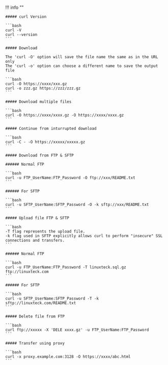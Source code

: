 !!! info ""

    ##### curl Version

    ```bash
    curl -V          
    curl --version
    ```

    ##### Download

    The 'curl -O' option will save the file name the same as in the URL only
    The 'curl -o' option can choose a different name to save the output file
    
    ```bash
    curl -O https://xxxx/xxx.gz
    curl -o zzz.gz https://zzz/zzz.gz
    ```

    ##### Download multiple files

    ```bash
    curl -O https://xxxx/xxxx.gz -O https://xxxx/xxxx.gz
    ```

    ##### Continue from inturrupted download

    ```bash
    curl -C - -O https://xxxxx/xxxxx.gz
    ```

    ##### Download from FTP & SFTP

    ###### Normal FTP

    ```bash
    curl -u FTP_UserName:FTP_Password -O ftp://xxx/README.txt
    ```

    ###### For SFTP

    ```bash
    curl -u SFTP_UserName:SFTP_Password -O -k sftp://xxx/README.txt
    ```

    ##### Upload file FTP & SFTP

    ```bash
    -T flag represents the upload file.
    -k flag used in SFTP explicitly allows curl to perform "insecure" SSL connections and transfers.
    ```

    ###### Normal FTP

    ```bash
    curl -u FTP_UserName:FTP_Password -T linuxteck.sql.gz ftp://linuxteck.com
    ```

    ###### For SFTP

    ```bash
    curl -u SFTP_UserName:SFTP_Password -T -k sftp://linuxteck.com/README.txt
    ```

    ##### Delete file from FTP

    ```bash
    curl ftp://xxxxx -X 'DELE xxxx.gz' -u FTP_UserName:FTP_Password
    ```

    ##### Transfer using proxy

    ```bash
    curl -x proxy.example.com:3128 -O https://xxxx/abc.html
    ```
    
